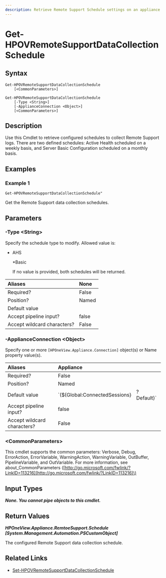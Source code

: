 ```yaml
---
description: Retrieve Remote Support Schedule settings on an appliance.
---
```


# Get-HPOVRemoteSupportDataCollectionSchedule

## Syntax

```text
Get-HPOVRemoteSupportDataCollectionSchedule
    [<CommonParameters>]
```

```text
Get-HPOVRemoteSupportDataCollectionSchedule
    [-Type <String>]
    [-ApplianceConnection <Object>]
    [<CommonParameters>]
```

## Description

Use this Cmdlet to retrieve configured schedules to collect Remote Support logs. There are two defined schedules: Active Health scheduled on a weekly basis, and Server Basic Configuration scheduled on a monthly basis.

## Examples

### Example 1

```text
Get-HPOVRemoteSupportDataCollectionSchedule"
```

Get the Remote Support data collection schedules.

## Parameters

### -Type &lt;String&gt;

Specify the schedule type to modify. Allowed value is:

* AHS

  \*Basic

  If no value is provided, both schedules will be returned.

| Aliases | None |
| :--- | :--- |
| Required? | False |
| Position? | Named |
| Default value |  |
| Accept pipeline input? | false |
| Accept wildcard characters? | False |

### -ApplianceConnection &lt;Object&gt;

Specify one or more `[HPOneView.Appliance.Connection]` object\(s\) or Name property value\(s\).

| Aliases | Appliance |  |
| :--- | :--- | :--- |
| Required? | False |  |
| Position? | Named |  |
| Default value | \`\(${Global:ConnectedSessions} | ? Default\)\` |
| Accept pipeline input? | false |  |
| Accept wildcard characters? | False |  |

### &lt;CommonParameters&gt;

This cmdlet supports the common parameters: Verbose, Debug, ErrorAction, ErrorVariable, WarningAction, WarningVariable, OutBuffer, PipelineVariable, and OutVariable. For more information, see about\_CommonParameters \([http://go.microsoft.com/fwlink/?LinkID=113216](http://go.microsoft.com/fwlink/?LinkID=113216)\)

## Input Types

_**None. You cannot pipe objects to this cmdlet.**_

## Return Values

_**HPOneView.Appliance.RemtoeSupport.Schedule \[System.Management.Automation.PSCustomObject\]**_

The configured Remote Support data collection schedule.

## Related Links

* [Set-HPOVRemoteSupportDataCollectionSchedule](set-hpovremotesupportdatacollectionschedule.md)

